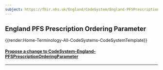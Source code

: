 ```yaml
---
subject: https://fhir.nhs.uk/England/CodeSystem/England-PFSPrescriptionOrderingParameter
---
```

## England PFS Prescription Ordering Parameter


{{render:Home-Terminology-All-CodeSystems-CodeSystemTemplate}}

<div id="Feedback" class="tabcontent">
<h4><a href='https://simplifier.net/NHS-England-Implementation-Guide/CodeSystem-England-PFSPrescriptionOrderingParameter/~issues?level=File' target="_blank">Propose a change to CodeSystem-England-PFSPrescriptionOrderingParameter </a></h4>
</div>

---